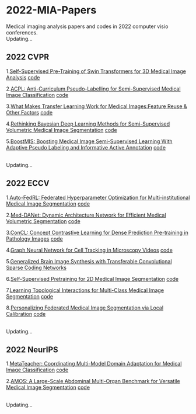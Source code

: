 # 2022-MIA-Papers
Medical imaging analysis papers and codes in 2022 computer visio conferences. <br>Updating...

## 2022 CVPR

1.[Self-Supervised Pre-Training of Swin Transformers for 3D Medical Image Analysis](https://openaccess.thecvf.com/content/CVPR2022/papers/Tang_Self-Supervised_Pre-Training_of_Swin_Transformers_for_3D_Medical_Image_Analysis_CVPR_2022_paper.pdf)
[code](https://monai.io/research/swin-unetr)

2.[ACPL: Anti-Curriculum Pseudo-Labelling for Semi-Supervised Medical Image Classification](https://openaccess.thecvf.com/content/CVPR2022/papers/Liu_ACPL_Anti-Curriculum_Pseudo-Labelling_for_Semi-Supervised_Medical_Image_Classification_CVPR_2022_paper.pdf)
[code](https://github.com/FBLADL/ACPL)

3.[What Makes Transfer Learning Work for Medical Images:Feature Reuse & Other Factors](https://openaccess.thecvf.com/content/CVPR2022/papers/Matsoukas_What_Makes_Transfer_Learning_Work_for_Medical_Images_Feature_Reuse_CVPR_2022_paper.pdf)
[code](https://github.com/ChrisMats/feature-reuse)

4.[Rethinking Bayesian Deep Learning Methods for Semi-Supervised Volumetric Medical Image Segmentation](https://openaccess.thecvf.com/content/CVPR2022/papers/Wang_Rethinking_Bayesian_Deep_Learning_Methods_for_Semi-Supervised_Volumetric_Medical_Image_CVPR_2022_paper.pdf)
[code](https://github.com/JianfWang/GBDL)

5.[BoostMIS: Boosting Medical Image Semi-Supervised Learning With Adaptive Pseudo Labeling and Informative Active Annotation](https://openaccess.thecvf.com/content/CVPR2022/papers/Zhang_BoostMIS_Boosting_Medical_Image_Semi-Supervised_Learning_With_Adaptive_Pseudo_Labeling_CVPR_2022_paper.pdf)
[code](https://github.com/wannature/BoostMIS)

<br>Updating...

## 2022 ECCV

1.[Auto-FedRL: Federated Hyperparameter Optimization for Multi-institutional Medical Image Segmentation](https://arxiv.org/abs/2203.06338)
[code](https://github.com/guopengf/Auto-FedRL)

2.[Med-DANet: Dynamic Architecture Network for Efficient Medical Volumetric Segmentation](https://arxiv.org/abs/2206.06575)
[code](https://github.com/Wenxuan-1119/Med-DANet)

3.[ConCL: Concept Contrastive Learning for Dense Prediction Pre-training in Pathology Images](https://arxiv.org/abs/2207.06733)
[code](https://github.com/Jiawei-Yang/ConCL)

4.[Graph Neural Network for Cell Tracking in Microscopy Videos](https://www.springerprofessional.de/graph-neural-network-for-cell-tracking-in-microscopy-videos/23632850)
[code](https://github.com/talbenha/cell-tracker-gnn)

5.[Generalized Brain Image Synthesis with Transferable Convolutional Sparse Coding Networks]()

6.[Self-Supervised Pretraining
for 2D Medical Image Segmentation](https://arxiv.org/pdf/2209.00314.pdf)
[code](https://github.com/kaland313/SSL-MedSeg)

7.[Learning Topological Interactions for Multi-Class
Medical Image Segmentation](https://arxiv.org/pdf/2207.09654.pdf)
[code](https://github.com/TopoXLab/TopoInteraction)

8.[Personalizing Federated Medical Image
Segmentation via Local Calibration](https://arxiv.org/pdf/2207.04655.pdf)
[code](https://github.com/jcwang123/FedLC)

<br>Updating...

## 2022 NeurIPS

1.[MetaTeacher: Coordinating Multi-Model Domain Adaptation for Medical Image Classification](https://neurips.cc/virtual/2022/poster/54461)
[code](https://github.com/wongzbb/metateacher)

2.[AMOS: A Large-Scale Abdominal Multi-Organ Benchmark for Versatile Medical Image Segmentation](https://neurips.cc/virtual/2022/poster/55771)
[code](https://github.com/JiYuanFeng/AMOS)

<br>Updating...

